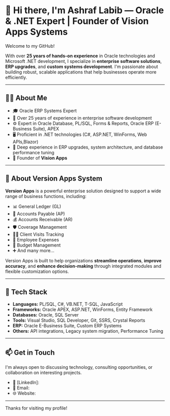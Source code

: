 # 👋 Hi there, I'm Ashraf Labib — Oracle & .NET Expert | Founder of Vision Apps Systems

Welcome to my GitHub!

With over **25 years of hands-on experience** in Oracle technologies and Microsoft .NET development, I specialize in **enterprise software solutions**, **ERP upgrades**, and **custom systems development**. I'm passionate about building robust, scalable applications that help businesses operate more efficiently.

---

## 👨‍💻 About Me

- 🎓 Oracle ERP Systems Expert  
- 💼 Over 25 years of experience in enterprise software development  
- ⚙️ Expert in Oracle Database, PL/SQL, Forms & Reports, Oracle ERP (E-Business Suite), APEX  
- 🖥️ Proficient in .NET technologies (C#, ASP.NET, WinForms, Web APIs,Blazor)  
- 🧠 Deep experience in ERP upgrades, system architecture, and database performance tuning  
- 🚀 Founder of **Vision Apps**

---

## 🏢 About Version Apps System

**Version Apps** is a powerful enterprise solution designed to support a wide range of business functions, including:

- 📊 General Ledger (GL)  
- 🧾 Accounts Payable (AP)  
- 💰 Accounts Receivable (AR)  
- 🛡️ Coverage Management  
- 🧍‍♂️ Client Visits Tracking  
- 💼 Employee Expenses  
- 📅 Budget Management  
- ➕ And many more...

Version Apps is built to help organizations **streamline operations**, **improve accuracy**, and **enhance decision-making** through integrated modules and flexible customization options.

---

## 🔧 Tech Stack

- **Languages:** PL/SQL, C#, VB.NET, T-SQL, JavaScript  
- **Frameworks:** Oracle APEX, ASP.NET, WinForms, Entity Framework  
- **Databases:** Oracle, SQL Server  
- **Tools:** Visual Studio, SQL Developer, Git, SSRS, Crystal Reports  
- **ERP:** Oracle E-Business Suite, Custom ERP Systems  
- **Others:** API integrations, Legacy system migration, Performance Tuning

---

## 📫 Get in Touch

I'm always open to discussing technology, consulting opportunities, or collaboration on interesting projects.

- 💼 [LinkedIn]:
- 📧 Email:
- 🌐 Website:

---

Thanks for visiting my profile!

